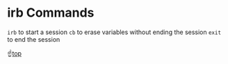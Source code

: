 # <a name="top">irb Commands</a>

`irb` to start a session
`cb` to erase variables without ending the session
`exit` to end the session

:point_up:[top](#top)
